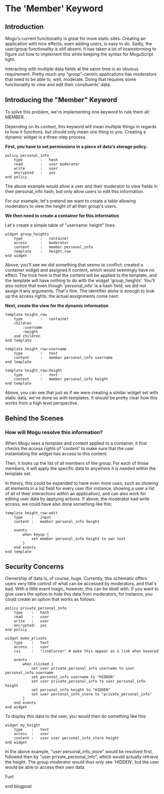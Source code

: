 # The 'Member' Keyword #


## Introduction #

Mogu's current functionality is great for more static sites. Creating an 
application with nice effects, even adding users, is easy to do. Sadly, the
user/group functionality is still absent. It has taken  a lot of brainstorming
to figure out how to implement this while keeping the syntax for MoguScript
tight. 

Interacting with multiple data fields at the same time is an obvious
requirement. Pretty much any "group"-centric applications has moderators that
need to be able to, well, moderate. Doing that requires some functionality to 
view and edit their consituents' data. 

## Introducing the "Member" Keyword #

To solve this problem, we're implementing one keyword to rule them all: MEMBER.

Depending on its context, this keyword will mean multiple things in regards to 
how it functions, but should only mean one thing to you. Creating a dynamic
widget is a three-step process.

**First, you have to set permissions in a piece of data's storage policy.**

    policy personal_info
        type        :   hash
        read        :   user moderator
        write       :   user
        encrypted   :   yes
    end policy

The above example would allow a user and their moderator to view fields in 
their personal\_info hash, but only allow users to edit this information. 

For our example, let's pretend we want to create a table allowing moderators
to view the height of all their group's users. 

**We then need to create a container for this information**

Let's create a simple table of "username: height" lines. 

    widget group_heights
        type        :   container
        access      :   moderator 
        content     :   member personal_info
        template    :   height_row
    end widget

Above, you'll see we did something that seems to conflict: created a container
widget and assigned it content, which would seemingly have no effect. The 
trick here is that the content will be applied to the template, and the template
will have nothing to do with the widget 'group\_heights'. You'll also notice
that even though 'personal\_info' is a hash field, we did not assign it any
arguments. That's fine. The identifier alone is enough to look up the access
rights; the actual assignments come next:

**Next, create the view for the dynamic information**

    template height_row
        type        :   container
        children
            :username
            :height
        end children
    end template

    template height_row:username
        type        :   text
        content     :   member personal_info username
    end template

    template height_row:height
        type        :   text
        content     :   member personal_info height
    end template

Above, you can see that just as if we were creating a similar widget set with
static data, we've done so with templates. It should be pretty clear how 
this works from a high level perspective.

## Behind the Scenes #

### How will Mogu resolve this information?  #

When Mogu sees a template and content applied to a container, it first checks
the access rights of 'content' to make sure that the user instantiating the
widget has access to this content. 

Then, it looks up the list of all members of the group. For each of those
members, it will apply the specific data to anywhere it is needed within the
template set.

In theory, this could be expanded to have even more uses, such as showing
all elements in a list field for every user (for instance, showing a user a list
of all of their interactions within an application), and can also work for 
editing user data by applying actions. If above, the moderator had write access,
we could have also done something like this:

    template height_row:edit
        type    :   input
        content :   member personal_info height
        
        events
            when keyup {
                set member personal_info height to own text
            }
        end events
    end template

## Security Concerns #

Ownership of data is, of course, huge. Currently, this schematic offers users
very little control of what can be accessed by moderators, and that's bad. 
With a little event magic, however, this can be dealt with. If you want to give
users the option to hide this data from moderators, for instance, you could 
create an option that works as follows:

    policy private_personal_info
        type    :   hash
        read    :   user
        write   :   user
        encrypted:  yes
    end policy

    widget make_private
        type    :   text
        access  :   user
        css     :   "linkCursor" # make this appear as a link when hovered
        
        events
            when clicked {
                set user private_personal_info username to user personal_info username
                set personal_info username to "HIDDEN"
                set user private_personal_info to user personal_info height
                set personal_info height to "HIDDEN"
                set user personal_info_store to "private_personal_info"
            }
        end events
    end widget

To display this data to the user, you would then do something like this:

    widget my_height
        type    :   text
        access  :   user
        content :   user user personal_info_store height
    end widget

In the above example, "user personal\_info\_store" would be resolved first,
followed then by "user private\_personal\_info", which would actually retrieve
the height. The group moderator would thus only see 'HIDDEN', but the user 
would be able to access their own data.

Fun!


end blogpost
